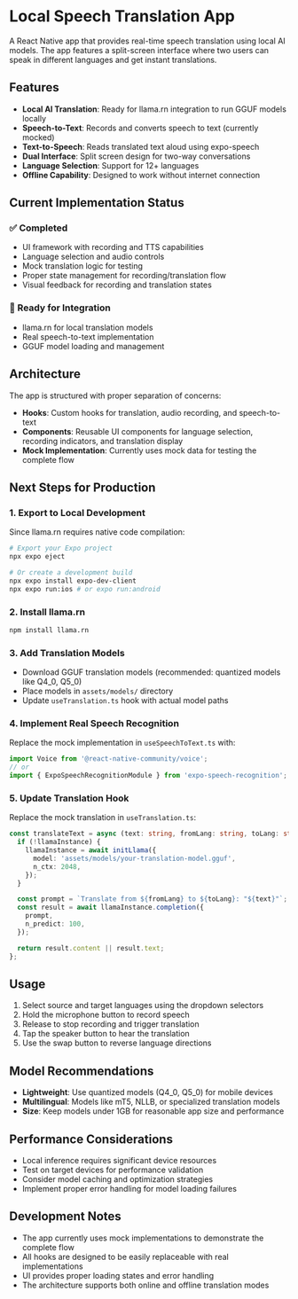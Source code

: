 # Local Speech Translation App

A React Native app that provides real-time speech translation using local AI models. The app features a split-screen interface where two users can speak in different languages and get instant translations.

## Features

- **Local AI Translation**: Ready for llama.rn integration to run GGUF models locally
- **Speech-to-Text**: Records and converts speech to text (currently mocked)
- **Text-to-Speech**: Reads translated text aloud using expo-speech
- **Dual Interface**: Split screen design for two-way conversations
- **Language Selection**: Support for 12+ languages
- **Offline Capability**: Designed to work without internet connection

## Current Implementation Status

### ✅ Completed
- UI framework with recording and TTS capabilities
- Language selection and audio controls
- Mock translation logic for testing
- Proper state management for recording/translation flow
- Visual feedback for recording and translation states

### 🔄 Ready for Integration
- llama.rn for local translation models
- Real speech-to-text implementation
- GGUF model loading and management

## Architecture

The app is structured with proper separation of concerns:

- **Hooks**: Custom hooks for translation, audio recording, and speech-to-text
- **Components**: Reusable UI components for language selection, recording indicators, and translation display
- **Mock Implementation**: Currently uses mock data for testing the complete flow

## Next Steps for Production

### 1. Export to Local Development

Since llama.rn requires native code compilation:

```bash
# Export your Expo project
npx expo eject

# Or create a development build
npx expo install expo-dev-client
npx expo run:ios # or expo run:android
```

### 2. Install llama.rn

```bash
npm install llama.rn
```

### 3. Add Translation Models

- Download GGUF translation models (recommended: quantized models like Q4_0, Q5_0)
- Place models in `assets/models/` directory
- Update `useTranslation.ts` hook with actual model paths

### 4. Implement Real Speech Recognition

Replace the mock implementation in `useSpeechToText.ts` with:

```typescript
import Voice from '@react-native-community/voice';
// or
import { ExpoSpeechRecognitionModule } from 'expo-speech-recognition';
```

### 5. Update Translation Hook

Replace the mock translation in `useTranslation.ts`:

```typescript
const translateText = async (text: string, fromLang: string, toLang: string) => {
  if (!llamaInstance) {
    llamaInstance = await initLlama({
      model: 'assets/models/your-translation-model.gguf',
      n_ctx: 2048,
    });
  }

  const prompt = `Translate from ${fromLang} to ${toLang}: "${text}"`;
  const result = await llamaInstance.completion({
    prompt,
    n_predict: 100,
  });

  return result.content || result.text;
};
```

## Usage

1. Select source and target languages using the dropdown selectors
2. Hold the microphone button to record speech
3. Release to stop recording and trigger translation
4. Tap the speaker button to hear the translation
5. Use the swap button to reverse language directions

## Model Recommendations

- **Lightweight**: Use quantized models (Q4_0, Q5_0) for mobile devices
- **Multilingual**: Models like mT5, NLLB, or specialized translation models
- **Size**: Keep models under 1GB for reasonable app size and performance

## Performance Considerations

- Local inference requires significant device resources
- Test on target devices for performance validation
- Consider model caching and optimization strategies
- Implement proper error handling for model loading failures

## Development Notes

- The app currently uses mock implementations to demonstrate the complete flow
- All hooks are designed to be easily replaceable with real implementations
- UI provides proper loading states and error handling
- The architecture supports both online and offline translation modes